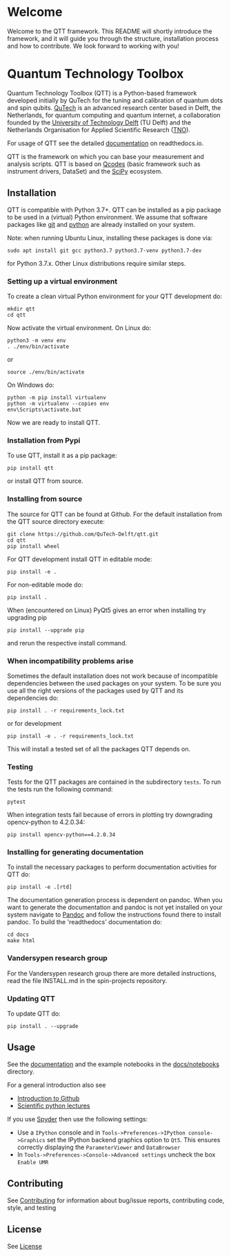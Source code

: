 # Welcome

Welcome to the QTT framework. This README will shortly introduce the framework, and it will guide you through the structure, installation process and how to contribute. We look forward to working with you!

# Quantum Technology Toolbox

Quantum Technology Toolbox (QTT) is a Python-based framework developed initially by QuTech for the tuning and calibration of
quantum dots and spin qubits. [QuTech](http://qutech.nl) is an advanced research center based in Delft, the Netherlands, for quantum
computing and quantum internet, a collaboration founded by the [University of Technology Delft](https://www.tudelft.nl/en) (TU Delft) and
the Netherlands Organisation for Applied Scientific Research ([TNO](https://www.tno.nl/en)).

For usage of QTT see the detailed [documentation](https://qtt.readthedocs.io/en/latest/) on readthedocs.io.


QTT is the framework on which you can base your measurement and analysis scripts. QTT is based
on [Qcodes](https://github.com/qdev-dk/Qcodes) (basic framework such as instrument drivers, DataSet) and the [SciPy](https://www.scipy.org/) ecosystem.

## Installation

QTT is compatible with Python 3.7+. QTT can be installed as a pip package to be used in a (virtual) Python environment.
We assume that software packages like [git](https://git-scm.com/downloads) and [python](https://www.python.org/downloads/)
are already installed on your system.

Note: when running Ubuntu Linux, installing these packages is done via:
```
sudo apt install git gcc python3.7 python3.7-venv python3.7-dev
```
for Python 3.7.x. Other Linux distributions require similar steps.

### Setting up a virtual environment
To create a clean virtual Python environment for your QTT development do:
```
mkdir qtt
cd qtt
```
Now activate the virtual environment. On Linux do:
```
python3 -m venv env
. ./env/bin/activate
```
 or
```
source ./env/bin/activate
```
On Windows do:
```
python -m pip install virtualenv
python -m virtualenv --copies env
env\Scripts\activate.bat
```
Now we are ready to install QTT.
### Installation from Pypi
To use QTT, install it as a pip package:
```
pip install qtt
```
or install QTT from source.

### Installing from source
The source for QTT can be found at Github.
For the default installation from the QTT source directory execute:
```
git clone https://github.com/QuTech-Delft/qtt.git
cd qtt
pip install wheel
```
For QTT development install QTT in editable mode:
```
pip install -e .
```
For non-editable mode do:
```
pip install .
```
When (encountered on Linux) PyQt5 gives an error when installing try upgrading pip
```
pip install --upgrade pip
```
 and rerun the respective install command.
### When incompatibility problems arise
Sometimes the default installation does not work because of incompatible dependencies between the used packages
on your system. To be sure you use all the right versions of the packages used by QTT and its dependencies do:
```
pip install . -r requirements_lock.txt
```
or for development
```
pip install -e . -r requirements_lock.txt
```
This will install a tested set of all the packages QTT depends on.

### Testing

Tests for the QTT packages are contained in the subdirectory `tests`. To run the tests run the following command:

```
pytest
```

When integration tests fail because of errors in plotting try downgrading opencv-python to 4.2.0.34:
```
pip install opencv-python==4.2.0.34
```

### Installing for generating documentation
To install the necessary packages to perform documentation activities for QTT do:
```
pip install -e .[rtd]
```
The documentation generation process is dependent on pandoc. When you want to generate the
documentation and pandoc is not yet installed on your system navigate
to [Pandoc](https://pandoc.org/installing.html) and follow the instructions found there to install pandoc.
To build the 'readthedocs' documentation do:
```
cd docs
make html
```
### Vandersypen research group

For the Vandersypen research group there are more detailed instructions, read the file INSTALL.md in the spin-projects
repository.

### Updating QTT

To update QTT do:
```
pip install . --upgrade
```

## Usage

See the [documentation](https://qtt.readthedocs.io/en/latest/) and the example notebooks in the [docs/notebooks](docs/notebooks) directory.

For a general introduction also see
* [Introduction to Github](https://guides.github.com/activities/hello-world/)
* [Scientific python lectures](https://github.com/jrjohansson/scientific-python-lectures)

If you use [Spyder](https://github.com/spyder-ide/spyder) then use the following settings:
  - Use a `IPython` console and in `Tools->Preferences->IPython console->Graphics` set the IPython backend graphics option to `Qt5`. This ensures correctly displaying the `ParameterViewer` and `DataBrowser`
  - In `Tools->Preferences->Console->Advanced settings` uncheck the box `Enable UMR`

## Contributing

See [Contributing](CONTRIBUTING.md) for information about bug/issue reports, contributing code, style, and testing

## License

See [License](LICENSE.txt)
